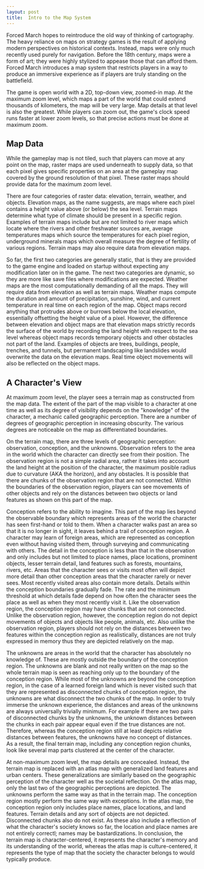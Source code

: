 ```yaml
---
layout: post
title:  Intro to the Map System
---
```


Forced March hopes to reintroduce the old way of thinking of cartography. The heavy reliance on maps on strategy games is the result of applying modern perspectives on historical contexts. Instead, maps were only much recently used purely for navigation. Before the 18th century, maps were a form of art; they were highly stylized to appease those that can afford them. Forced March introduces a map system that restricts players in a way to produce an immersive experience as if players are truly standing on the battlefield.

The game is open world with a 2D, top-down view, zoomed-in map. At the maximum zoom level, which maps a part of the world that could extend thousands of kilometers, the map will be very large. Map details at that level is also the greatest. While players can zoom out, the game's clock speed runs faster at lower zoom levels, so that precise actions must be done at maximum zoom.

## Map Data

While the gameplay map is not tiled, such that players can move at any point on the map, raster maps are used underneath to supply data, so that each pixel gives specific properties on an area at the gameplay map covered by the ground resolution of that pixel. These raster maps should provide data for the maximum zoom level.

There are four categories of raster data: elevation, terrain, weather, and objects. Elevation maps, as the name suggests, are maps where each pixel contains a height value above (or below) the sea level. Terrain maps determine what type of climate should be present in a specific region. Examples of terrain maps include but are not limited to river maps which locate where the rivers and other freshwater sources are, average temperatures maps which source the temperatures for each pixel region, underground minerals maps which overall measure the degree of fertility of various regions. Terrain maps may also require data from elevation maps. 

So far, the first two categories are generally static, that is they are provided to the game engine and loaded on startup without expecting any modification later on in the game. The next two categories are dynamic, so they are more like save files where modifications are expected. Weather maps are the most computationally demanding of all the maps. They will require data from elevation as well as terrain maps. Weather maps compute the duration and amount of precipitation, sunshine, wind, and current temperature in real time on each region of the map. Object maps record anything that protrudes above or burrows below the local elevation, essentially offsetting the height value of a pixel. However, the difference between elevation and object maps are that elevation maps strictly records the surface of the world by recording the land height with respect to the sea level whereas object maps records temporary objects and other obstacles not part of the land. Examples of objects are trees, buildings, people, trenches, and tunnels, but permanent landscaping like landslides would overwrite the data on the elevation maps. Real time object movements will also be reflected on the object maps.

## A Character's View

At maximum zoom level, the player sees a terrain map as constructed from the map data. The extent of the part of the map visible to a character at one time as well as its degree of visibility depends on the "knowledge" of the character, a mechanic called geographic perception. There are a number of degrees of geographic perception in increasing obscurity. The various degrees are noticeable on the map as differentiated boundaries. 

On the terrain map, there are three levels of geographic perception: observation, conception, and the unknowns. Observation refers to the area in the world which the character can directly see from their position. The observation region is not a simple radial area, rather it takes into account the land height at the position of the character, the maximum posible radius due to curvature (AKA the horizon), and any obstacles. It is possible that there are chunks of the observation region that are not connected. Within the boundaries of the observation region, players can see movements of other objects and rely on the distances between two objects or land features as shown on this part of the map.

Conception refers to the ability to imagine. This part of the map lies beyond the observable boundary which represents areas of the world the character has seen first-hand or told to them. When a character walks past an area so that it is no longer in sight, it leaves behind a trail of conception region. A character may learn of foreign areas, which are represented as conception even without having visited them, through surveying and communicating with others. The detail in the conception is less than that in the observation and only includes but not limited to place names, place locations, prominent objects, lesser terrain detail, land features such as forests, mountains, rivers, etc. Areas that the character sees or visits most often will depict more detail than other conception areas that the character rarely or never sees. Most recently visited areas also contain more details. Details within the conception boundaries gradually fade. The rate and the minimum threshold at which details fade depend on how often the character sees the place as well as when they most recently visit it. Like the observation region, the conception region may have chunks that are not connected. Unlike the observation region, however, the conception region do not depict movements of objects and objects like people, animals, etc. Also unlike the observation region, players should not rely on the distances between two features within the conception region as realistically, distances are not truly expressed in memory thus they are depicted relatively on the map.

The unknowns are areas in the world that the character has absolutely no knowledge of. These are mostly outside the boundary of the conception region. The unknowns are blank and not really written on the map so the whole terrain map is seen as reaching only up to the boundary of the conception region. While most of the unknowns are beyond the conception region, in the case of a learned foreign land which is never visited such that they are represented as disconnected chunks of conception region, the unknowns are what disconnect the two chunks of the map. In order to truly immerse the unknown experience, the distances and areas of the unknowns are always universally trivially minimum. For example if there are two pairs of disconnected chunks by the unknowns, the unknown distances between the chunks in each pair appear equal even if the true distances are not. Therefore, whereas the conception region still at least depicts relative distances between features, the unknowns have no concept of distances. As a result, the final terrain map, including any conception region chunks, look like several map parts clustered at the center of the character.

At non-maximum zoom level, the map details are concealed. Instead, the terrain map is replaced with an atlas map with generalized land features and urban centers. These generalizations are similarly based on the geographic perception of the character well as the societal reflection. On the atlas map, only the last two of the geographic perceptions are depicted. The unknowns perform the same way as that in the terrain map. The conception region mostly perform the same way with exceptions. In the atlas map, the conception region only includes place names, place locations, and land features. Terrain details and any sort of objects are not depicted. Disconnected chunks also do not exist. As these also include a reflection of what the character's society knows so far, the location and place names are not entirely correctl; names may be bastardizations. In conclusion, the terrain map is character-centered, it represents the character's memory and its understanding of the world, whereas the atlas map is culture-centered, it represents the type of map that the society the character belongs to would typically produce.